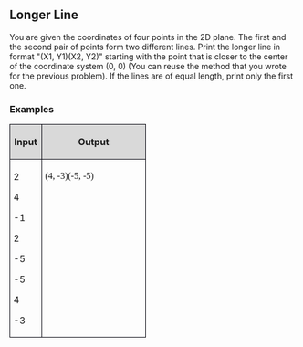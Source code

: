 <H2 CLASS="western">Longer Line</H2>
  
<P STYLE="margin-top: 0.06in">You are given the coordinates of four
points in the 2D plane. The first and the second pair of points form
two different lines. Print the longer line in format &quot;(X1,
Y1)(X2, Y2)&quot; starting with the point that is closer to the
center of the coordinate system (0, 0) (You can reuse the method that
you wrote for the previous problem). If the lines are of equal
length, print only the first one.</P>
<H3 CLASS="western">Examples</H3>
<TABLE WIDTH=230 CELLPADDING=4 CELLSPACING=0>
	<COL WIDTH=43>
	<COL WIDTH=170>
	<TR VALIGN=TOP>
		<TD WIDTH=43 BGCOLOR="#d9d9d9" STYLE="border: 1px solid #00000a; padding-top: 0.04in; padding-bottom: 0.04in; padding-left: 0.06in; padding-right: 0.06in">
			<P ALIGN=CENTER><B>Input</B></P>
		</TD>
		<TD WIDTH=170 BGCOLOR="#d9d9d9" STYLE="border: 1px solid #00000a; padding-top: 0.04in; padding-bottom: 0.04in; padding-left: 0.06in; padding-right: 0.06in">
			<P ALIGN=CENTER><B>Output</B></P>
		</TD>
	</TR>
	<TR VALIGN=TOP>
		<TD WIDTH=43 STYLE="border: 1px solid #00000a; padding-top: 0.04in; padding-bottom: 0.04in; padding-left: 0.06in; padding-right: 0.06in">
			<P STYLE="margin-bottom: 0in">2</P>
			<P STYLE="margin-bottom: 0in">4</P>
			<P STYLE="margin-bottom: 0in">-1</P>
			<P STYLE="margin-bottom: 0in">2</P>
			<P STYLE="margin-bottom: 0in">-5</P>
			<P STYLE="margin-bottom: 0in">-5</P>
			<P STYLE="margin-bottom: 0in">4</P>
			<P>-3</P>
		</TD>
		<TD WIDTH=170 STYLE="border: 1px solid #00000a; padding-top: 0.04in; padding-bottom: 0.04in; padding-left: 0.06in; padding-right: 0.06in">
			<P><FONT FACE="Consolas, serif">(4, -3)(-5, -5)</FONT></P>
		</TD>
	</TR>
</TABLE>